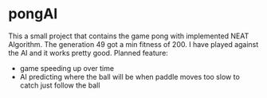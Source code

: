 # pongAI
This a small project that contains the game pong with implemented NEAT Algorithm. The generation 49 got a min fitness of 200. I have played against the AI and it works pretty good.
Planned feature:
- game speeding up over time
- AI predicting where the ball will be when paddle moves too slow to catch just follow the ball
